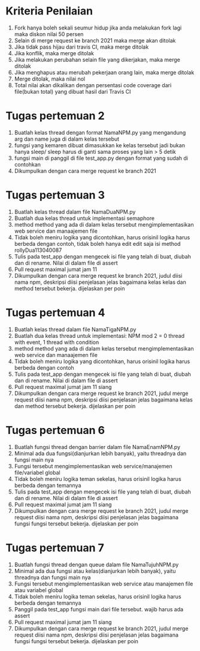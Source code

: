 # Kriteria Penilaian
1. Fork hanya boleh sekali seumur hidup jika anda melakukan fork lagi maka diskon nilai 50 persen
2. Selain di merge request ke branch 2021 maka merge akan ditolak
3. Jika tidak pass hijau dari travis CI, maka merge ditolak
4. Jika konflik, maka merge ditolak
5. Jika melakukan perubahan selain file yang dikerjakan, maka merge ditolak
6. Jika menghapus atau merubah pekerjaan orang lain, maka merge ditolak
7. Merge ditolak, maka nilai nol
8. Total nilai akan dikalikan dengan persentasi code coverage dari file(bukan total) yang dibuat hasil dari Travis CI

# Tugas pertemuan 2
1. Buatlah kelas thread dengan format NamaNPM.py yang mengandung arg dan name juga di dalam kelas tersebut
2. fungsi yang kemaren dibuat dimasukkan ke kelas tersebut jadi bukan hanya sleep/ sleep harus di ganti sama proses yang lain > 5 detik
3. fungsi main di panggil di file test_app.py dengan format yang sudah di contohkan
4. Dikumpulkan dengan cara merge request ke branch 2021

# Tugas pertemuan 3
1. Buatlah kelas thread dalam file NamaDuaNPM.py 
2. Buatlah dua kelas thread untuk implementasi semaphore 
3. method method yang ada di dalam kelas tersebut mengimplementasikan web service dan manaajemen file
4. Tidak boleh meniru logika yang dicontohkan, harus orisinil logika harus berbeda dengan contoh, tidak boleh hanya edit edit saja isi method rollyDua113040087
5. Tulis pada test_app dengan mengecek isi file yang telah di buat, diubah dan di rename. Nilai di dalam file di assert
6. Pull request maximal jumat jam 11
7. Dikumpulkan dengan cara merge request ke branch 2021, judul diisi nama npm, deskripsi diisi penjelasan jelas bagaimana kelas kelas dan method tersebut bekerja. dijelaskan per poin

# Tugas pertemuan 4
1. Buatlah kelas thread dalam file NamaTigaNPM.py 
2. Buatlah dua kelas thread untuk implementasi: NPM mod 2 = 0 thread with event, 1 thread with condition 
3. method method yang ada di dalam kelas tersebut mengimplementasikan web service dan manaajemen file
4. Tidak boleh meniru logika yang dicontohkan, harus orisinil logika harus berbeda dengan contoh
5. Tulis pada test_app dengan mengecek isi file yang telah di buat, diubah dan di rename. Nilai di dalam file di assert
6. Pull request maximal jumat jam 11 siang
7. Dikumpulkan dengan cara merge request ke branch 2021, judul merge request diisi nama npm, deskripsi diisi penjelasan jelas bagaimana kelas dan method tersebut bekerja. dijelaskan per poin

# Tugas pertemuan 6
1. Buatlah fungsi thread dengan barrier dalam file NamaEnamNPM.py 
2. Minimal ada dua fungsi(dianjurkan lebih banyak), yaitu threadnya dan fungsi main nya
3. Fungsi tersebut mengimplementasikan web service/manajemen file/variabel global
4. Tidak boleh meniru logika teman sekelas, harus orisinil logika harus berbeda dengan temannya
5. Tulis pada test_app dengan mengecek isi file yang telah di buat, diubah dan di rename. Nilai di dalam file di assert
6. Pull request maximal jumat jam 11 siang
7. Dikumpulkan dengan cara merge request ke branch 2021, judul merge request diisi nama npm, deskripsi diisi penjelasan jelas bagaimana fungsi fungsi tersebut bekerja. dijelaskan per poin


# Tugas pertemuan 7
1. Buatlah fungsi thread dengan queue dalam file NamaTujuhNPM.py 
2. Minimal ada dua fungsi atau kelas(dianjurkan lebih banyak), yaitu threadnya dan fungsi main nya
3. Fungsi tersebut mengimplementasikan web service atau manajemen file atau variabel global
4. Tidak boleh meniru logika teman sekelas, harus orisinil logika harus berbeda dengan temannya
5. Panggil pada test_app fungsi main dari file tersebut. wajib harus ada assert
6. Pull request maximal jumat jam 11 siang
7. Dikumpulkan dengan cara merge request ke branch 2021, judul merge request diisi nama npm, deskripsi diisi penjelasan jelas bagaimana fungsi fungsi tersebut bekerja. dijelaskan per poin